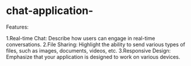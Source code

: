 # chat-application-
Features:

1.Real-time Chat: Describe how users can engage in real-time conversations.
2.File Sharing: Highlight the ability to send various types of files, such as images, documents, videos, etc.
3.Responsive Design: Emphasize that your application is designed to work on various devices.
